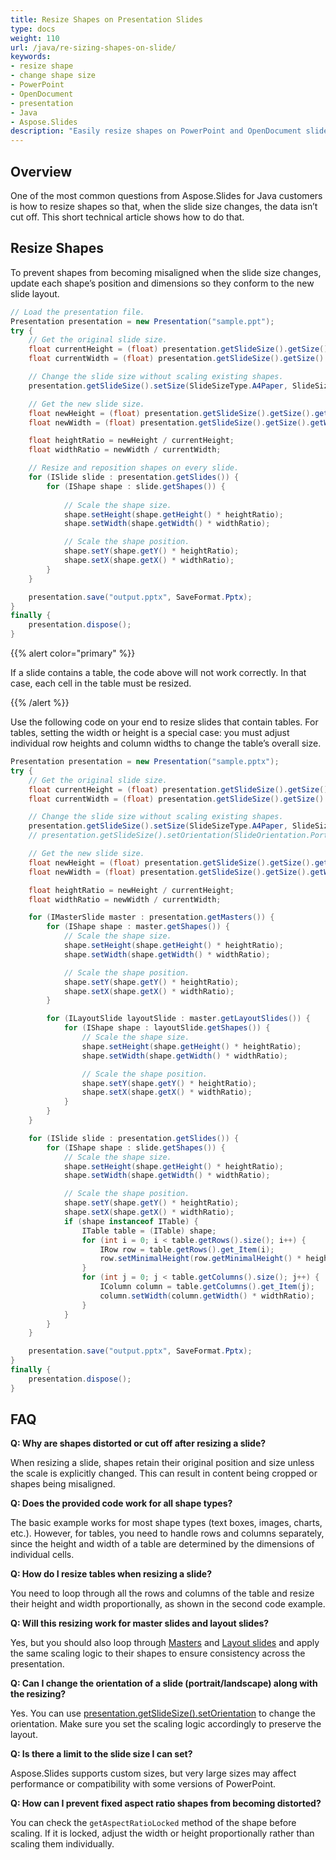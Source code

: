 ```yaml
---
title: Resize Shapes on Presentation Slides
type: docs
weight: 110
url: /java/re-sizing-shapes-on-slide/
keywords:
- resize shape
- change shape size
- PowerPoint
- OpenDocument
- presentation
- Java
- Aspose.Slides
description: "Easily resize shapes on PowerPoint and OpenDocument slides with Aspose.Slides for Java—automate slide layout adjustments and boost productivity."
---
```


## **Overview**

One of the most common questions from Aspose.Slides for Java customers is how to resize shapes so that, when the slide size changes, the data isn’t cut off. This short technical article shows how to do that.

## **Resize Shapes**

To prevent shapes from becoming misaligned when the slide size changes, update each shape’s position and dimensions so they conform to the new slide layout.

```java
// Load the presentation file.
Presentation presentation = new Presentation("sample.ppt");
try {
    // Get the original slide size.
    float currentHeight = (float) presentation.getSlideSize().getSize().getHeight();
    float currentWidth = (float) presentation.getSlideSize().getSize().getWidth();

    // Change the slide size without scaling existing shapes.
    presentation.getSlideSize().setSize(SlideSizeType.A4Paper, SlideSizeScaleType.DoNotScale);

    // Get the new slide size.
    float newHeight = (float) presentation.getSlideSize().getSize().getHeight();
    float newWidth = (float) presentation.getSlideSize().getSize().getWidth();

    float heightRatio = newHeight / currentHeight;
    float widthRatio = newWidth / currentWidth;

    // Resize and reposition shapes on every slide.
    for (ISlide slide : presentation.getSlides()) {
        for (IShape shape : slide.getShapes()) {
            
            // Scale the shape size.
            shape.setHeight(shape.getHeight() * heightRatio);
            shape.setWidth(shape.getWidth() * widthRatio);

            // Scale the shape position.
            shape.setY(shape.getY() * heightRatio);
            shape.setX(shape.getX() * widthRatio);
        }
    }

    presentation.save("output.pptx", SaveFormat.Pptx);
}
finally {
    presentation.dispose();
}
```

{{% alert color="primary" %}} 

If a slide contains a table, the code above will not work correctly. In that case, each cell in the table must be resized.

{{% /alert %}} 

Use the following code on your end to resize slides that contain tables. For tables, setting the width or height is a special case: you must adjust individual row heights and column widths to change the table’s overall size.

```java
Presentation presentation = new Presentation("sample.pptx");
try {
    // Get the original slide size.
    float currentHeight = (float) presentation.getSlideSize().getSize().getHeight();
    float currentWidth = (float) presentation.getSlideSize().getSize().getWidth();

    // Change the slide size without scaling existing shapes.
    presentation.getSlideSize().setSize(SlideSizeType.A4Paper, SlideSizeScaleType.DoNotScale);
    // presentation.getSlideSize().setOrientation(SlideOrientation.Portrait);

    // Get the new slide size.
    float newHeight = (float) presentation.getSlideSize().getSize().getHeight();
    float newWidth = (float) presentation.getSlideSize().getSize().getWidth();

    float heightRatio = newHeight / currentHeight;
    float widthRatio = newWidth / currentWidth;

    for (IMasterSlide master : presentation.getMasters()) {
        for (IShape shape : master.getShapes()) {
            // Scale the shape size.
            shape.setHeight(shape.getHeight() * heightRatio);
            shape.setWidth(shape.getWidth() * widthRatio);

            // Scale the shape position.
            shape.setY(shape.getY() * heightRatio);
            shape.setX(shape.getX() * widthRatio);
        }

        for (ILayoutSlide layoutSlide : master.getLayoutSlides()) {
            for (IShape shape : layoutSlide.getShapes()) {
                // Scale the shape size.
                shape.setHeight(shape.getHeight() * heightRatio);
                shape.setWidth(shape.getWidth() * widthRatio);

                // Scale the shape position.
                shape.setY(shape.getY() * heightRatio);
                shape.setX(shape.getX() * widthRatio);
            }
        }
    }

    for (ISlide slide : presentation.getSlides()) {
        for (IShape shape : slide.getShapes()) {
            // Scale the shape size.
            shape.setHeight(shape.getHeight() * heightRatio);
            shape.setWidth(shape.getWidth() * widthRatio);

            // Scale the shape position.
            shape.setY(shape.getY() * heightRatio);
            shape.setX(shape.getX() * widthRatio);
            if (shape instanceof ITable) {
                ITable table = (ITable) shape;
                for (int i = 0; i < table.getRows().size(); i++) {
                    IRow row = table.getRows().get_Item(i);
                    row.setMinimalHeight(row.getMinimalHeight() * heightRatio);
                }
                for (int j = 0; j < table.getColumns().size(); j++) {
                    IColumn column = table.getColumns().get_Item(j);
                    column.setWidth(column.getWidth() * widthRatio);
                }
            }
        }
    }

    presentation.save("output.pptx", SaveFormat.Pptx);
}
finally {
    presentation.dispose();
}
```

## **FAQ**

**Q: Why are shapes distorted or cut off after resizing a slide?**

When resizing a slide, shapes retain their original position and size unless the scale is explicitly changed. This can result in content being cropped or shapes being misaligned.

**Q: Does the provided code work for all shape types?**

The basic example works for most shape types (text boxes, images, charts, etc.). However, for tables, you need to handle rows and columns separately, since the height and width of a table are determined by the dimensions of individual cells.

**Q: How do I resize tables when resizing a slide?**

You need to loop through all the rows and columns of the table and resize their height and width proportionally, as shown in the second code example.

**Q: Will this resizing work for master slides and layout slides?**

Yes, but you should also loop through [Masters](https://reference.aspose.com/slides/java/com.aspose.slides/presentation/#getMasters--) and [Layout slides](https://reference.aspose.com/slides/java/com.aspose.slides/presentation/#getLayoutSlides--) and apply the same scaling logic to their shapes to ensure consistency across the presentation.

**Q: Can I change the orientation of a slide (portrait/landscape) along with the resizing?**

Yes. You can use [presentation.getSlideSize().setOrientation](https://reference.aspose.com/slides/java/com.aspose.slides/islidesize/#setOrientation-int-) to change the orientation. Make sure you set the scaling logic accordingly to preserve the layout.

**Q: Is there a limit to the slide size I can set?**

Aspose.Slides supports custom sizes, but very large sizes may affect performance or compatibility with some versions of PowerPoint.

**Q: How can I prevent fixed aspect ratio shapes from becoming distorted?**

You can check the `getAspectRatioLocked` method of the shape before scaling. If it is locked, adjust the width or height proportionally rather than scaling them individually.
